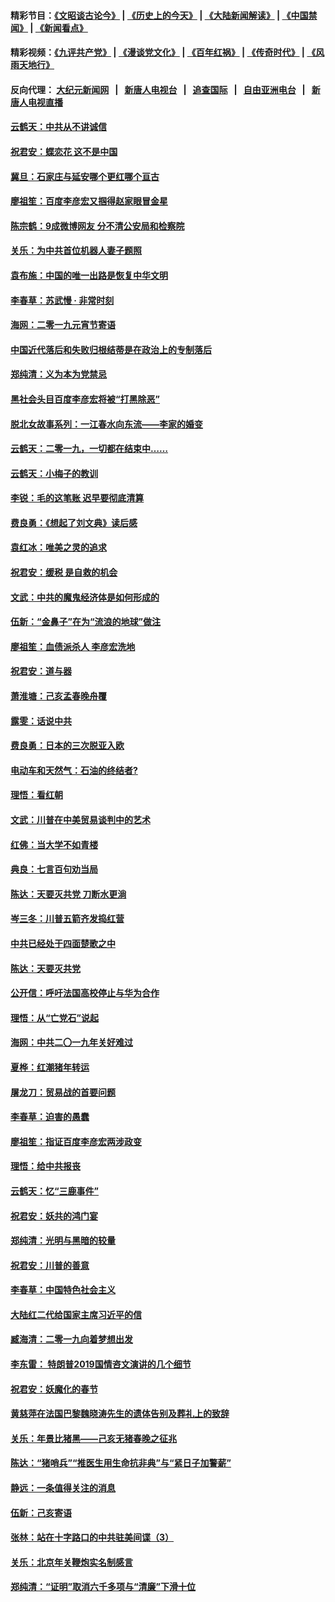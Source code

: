 #### 精彩节目：[《文昭谈古论今》](http://155.138.205.71/wenzhao) | [《历史上的今天》](http://155.138.205.71/today-in-history) | [《大陆新闻解读》](http://155.138.205.71/ntdtv-comedy) | [《中国禁闻》](http://155.138.205.71/ntdtv-news) | [《新闻看点》](http://155.138.205.71/news-insight) 

 #### 精彩视频：[《九评共产党》](http://155.138.205.71:10000/videos/jiuping) | [《漫谈党文化》](http://155.138.205.71:10000/videos/mtdwh) | [《百年红祸》](http://155.138.205.71:10000/videos/bnhh) | [《传奇时代》](http://155.138.205.71:10000/videos/legend) | [《风雨天地行》](http://155.138.205.71:10000/videos/fytdx) 

 #### 反向代理： [大纪元新闻网](http://155.138.205.71:10080/) &nbsp;&nbsp;|&nbsp;&nbsp; [新唐人电视台](http://155.138.205.71:8000/) &nbsp;&nbsp;|&nbsp;&nbsp; [追查国际](http://155.138.205.71:10010/) &nbsp;&nbsp;|&nbsp;&nbsp; [自由亚洲电台](http://155.138.205.71:9800/) &nbsp;&nbsp;|&nbsp;&nbsp; [新唐人电视直播](http://155.138.205.71/) 

#### [云鹤天：中共从不讲诚信](../pages/nsc993/n11063425.md?t=02230337) 

#### [祝君安：蝶恋花  这不是中国](../pages/nsc993/n11063384.md?t=02230337) 

#### [冀旦：石家庄与延安哪个更红哪个亘古](../pages/nsc993/n11061823.md?t=02230337) 

#### [廖祖笙：百度李彦宏又掴得赵家眼冒金星](../pages/nsc993/n11061663.md?t=02230337) 

#### [陈宗鹤：9成微博网友 分不清公安局和检察院](../pages/nsc993/n11061221.md?t=02230337) 

#### [关乐：为中共首位机器人妻子题照](../pages/nsc993/n11059584.md?t=02230337) 

#### [袁布施：中国的唯一出路是恢复中华文明](../pages/nsc993/n11059626.md?t=02230337) 

#### [李春草：苏武慢 · 非常时刻](../pages/nsc993/n11059601.md?t=02230337) 

#### [海网：二零一九元宵节寄语](../pages/nsc993/n11059559.md?t=02230337) 

#### [中国近代落后和失败归根结蒂是在政治上的专制落后](../pages/nsc993/n11059492.md?t=02230337) 

#### [郑纯清：义为本为党禁忌](../pages/nsc993/n11059333.md?t=02230337) 

#### [黑社会头目百度李彦宏将被“打黑除恶”](../pages/nsc993/n11059139.md?t=02230337) 

#### [脱北女故事系列：一江春水向东流——李家的婚变](../pages/nsc993/n11058783.md?t=02230337) 

#### [云鹤天：二零一九，一切都在结束中……](../pages/nsc993/n11058695.md?t=02230337) 

#### [云鹤天：小梅子的教训](../pages/nsc993/n11058601.md?t=02230337) 

#### [李锐：毛的这笔账 迟早要彻底清算](../pages/nsc993/n11054514.md?t=02230337) 

#### [费良勇：《想起了刘文典》读后感](../pages/nsc993/n11054408.md?t=02230337) 

#### [袁红冰：唯美之灵的追求](../pages/nsc993/n11052800.md?t=02230337) 

#### [祝君安：缓税 是自救的机会](../pages/nsc993/n11052714.md?t=02230337) 

#### [文武：中共的魔鬼经济体是如何形成的](../pages/nsc993/n11051908.md?t=02230337) 

#### [伍新：“金鼻子”在为“流浪的地球”做注](../pages/nsc993/n11051603.md?t=02230337) 

#### [廖祖笙：血债派杀人 李彦宏洗地](../pages/nsc993/n11051397.md?t=02230337) 

#### [祝君安：道与器](../pages/nsc993/n11050653.md?t=02230337) 

#### [萧淮塘：己亥孟春晚舟覆](../pages/nsc993/n11050615.md?t=02230337) 

#### [露雯：话说中共](../pages/nsc993/n11050549.md?t=02230337) 

#### [费良勇：日本的三次脱亚入欧](../pages/nsc993/n11050067.md?t=02230337) 

#### [电动车和天然气：石油的终结者?](../pages/nsc993/n11047401.md?t=02230337) 

#### [理悟：看红朝](../pages/nsc993/n11047368.md?t=02230337) 

#### [文武：川普在中美贸易谈判中的艺术](../pages/nsc993/n11047216.md?t=02230337) 

#### [红佛：当大学不如青楼](../pages/nsc993/n11046910.md?t=02230337) 

#### [典良：七言百句劝当局](../pages/nsc993/n11046467.md?t=02230337) 

#### [陈达：天要灭共党 刀断水更淌](../pages/nsc993/n11045758.md?t=02230337) 

#### [岑三冬：川普五箭齐发捣红营](../pages/nsc993/n11045729.md?t=02230337) 

#### [中共已经处于四面楚歌之中](../pages/nsc993/n11044959.md?t=02230337) 

#### [陈达：天要灭共党](../pages/nsc993/n11043924.md?t=02230337) 

#### [公开信：呼吁法国高校停止与华为合作](../pages/nsc993/n11042967.md?t=02230337) 

#### [理悟：从“亡党石”说起](../pages/nsc993/n11042524.md?t=02230337) 

#### [海网：中共二〇一九年关好难过](../pages/nsc993/n11041415.md?t=02230337) 

#### [夏桦：红潮猪年转运](../pages/nsc993/n11041337.md?t=02230337) 

#### [屠龙刀：贸易战的首要问题](../pages/nsc993/n11040283.md?t=02230337) 

#### [李春草：迫害的愚蠢](../pages/nsc993/n11036601.md?t=02230337) 

#### [廖祖笙：指证百度李彦宏两涉政变](../pages/nsc993/n11036579.md?t=02230337) 

#### [理悟：给中共报丧](../pages/nsc993/n11036501.md?t=02230337) 

#### [云鹤天：忆“三鹿事件”](../pages/nsc993/n11036466.md?t=02230337) 

#### [祝君安：妖共的鸿门宴](../pages/nsc993/n11035387.md?t=02230337) 

#### [郑纯清：光明与黑暗的较量](../pages/nsc993/n11035337.md?t=02230337) 

#### [祝君安：川普的善意](../pages/nsc993/n11032077.md?t=02230337) 

#### [李春草：中国特色社会主义](../pages/nsc993/n11032132.md?t=02230337) 

#### [大陆红二代给国家主席习近平的信](../pages/nsc993/n11031995.md?t=02230337) 

#### [臧海清：二零一九向着梦想出发](../pages/nsc993/n11031959.md?t=02230337) 

#### [李东雷： 特朗普2019国情咨文演讲的几个细节](../pages/nsc993/n11031943.md?t=02230337) 

#### [祝君安：妖魔化的春节](../pages/nsc993/n11031747.md?t=02230337) 

#### [黄慈萍在法国巴黎魏晓涛先生的遗体告别及葬礼上的致辞](../pages/nsc993/n11031419.md?t=02230337) 

#### [关乐：年景比猪黑——己亥无猪春晚之征兆](../pages/nsc993/n11031494.md?t=02230337) 

#### [陈达：“猪哨兵”“推医生用生命抗非典”与“紧日子加警薪”](../pages/nsc993/n11027746.md?t=02230337) 

#### [静远：一条值得关注的消息](../pages/nsc993/n11024470.md?t=02230337) 

#### [伍新：己亥寄语](../pages/nsc993/n11024543.md?t=02230337) 

#### [张林：站在十字路口的中共驻美间谍（3）](../pages/nsc993/n11023043.md?t=02230337) 

#### [关乐：北京年关鞭炮实名制感言](../pages/nsc993/n11022630.md?t=02230337) 

#### [郑纯清：“证明”取消六千多项与“清廉”下滑十位](../pages/nsc993/n11022638.md?t=02230337) 


